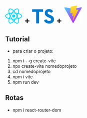 #  <img src="./src/assets/react.svg"> +   <img src="./src/assets/ts.svg"> +   <img src="./src/assets/vite.svg">



## Tutorial 
- para criar o projeto:
1. npm i --g create-vite
2. npx create-vite nomedoprojeto
3. cd nomedoprojeto
4. npm i vite
5. npm run dev


## Rotas

- npm i react-router-dom

  
